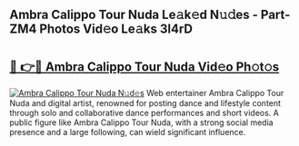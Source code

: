 ## Ambra Calippo Tour Nuda Le𝚊k𝚎d N𝚞𝚍es - Part-ZM4 Photos Vid𝚎o Le𝚊ks 3l4rD

# <h2><a href="http://fbeml5u.evod.top/?m=Ambra+Calippo+Tour+Nuda">🔗 👉🔴 Ambra Calippo Tour Nuda Vid𝚎o Ph𝚘t𝚘s</a></h2>

[![Ambra Calippo Tour Nuda N𝚞d𝚎s](https://i.imgur.com/8V9OHl7.gif)](http://fbeml5u.evod.top/?m=Ambra+Calippo+Tour+Nuda)
Web entertainer Ambra Calippo Tour Nuda and digital artist, renowned for posting dance and lifestyle content through solo and collaborative dance performances and short videos. A public figure like Ambra Calippo Tour Nuda, with a strong social media presence and a large following, can wield significant influence. 
